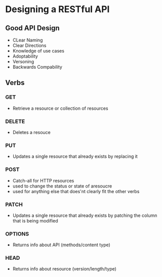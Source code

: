 # Designing a RESTful API

## Good API Design
  - CLear Naming
  - Clear Directions
  - Knowledge of use cases
  - Adoptability
  - Versoning
  - Backwards Compability

## Verbs
### GET
  - Retrieve a resource or collection of resources
### DELETE
  - Deletes a resouce
### PUT
  - Updates a single resource that already exists by replacing it
### POST
  - Catch-all for HTTP resources
  - used to change the status or state of  aresoucre
  - used for anything else that does'nt clearly fit the other verbs
### PATCH
  - Updates a single resource that already exists by patching the column that is being modified
### OPTIONS
  - Returns info about API (methods/content type)
### HEAD
  - Returns info about resource (version/length/type)
